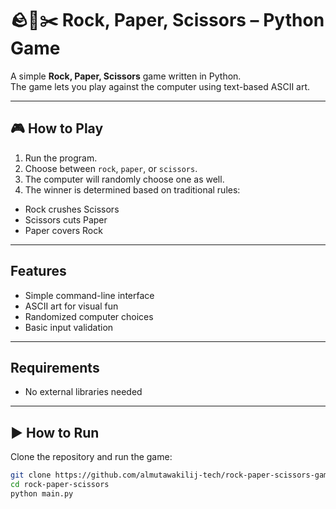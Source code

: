 # 🪨📄✂️ Rock, Paper, Scissors – Python Game

A simple **Rock, Paper, Scissors** game written in Python.  
The game lets you play against the computer using text-based ASCII art.

---

## 🎮 How to Play

1. Run the program.
2. Choose between `rock`, `paper`, or `scissors`.
3. The computer will randomly choose one as well.
4. The winner is determined based on traditional rules:

- Rock crushes Scissors
- Scissors cuts Paper
- Paper covers Rock

---

## Features

- Simple command-line interface
- ASCII art for visual fun
- Randomized computer choices
- Basic input validation

---

## Requirements

- No external libraries needed

---

## ▶️ How to Run

Clone the repository and run the game:

```bash
git clone https://github.com/almutawakilij-tech/rock-paper-scissors-game.git
cd rock-paper-scissors
python main.py
